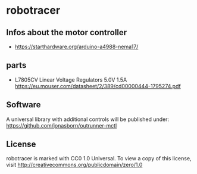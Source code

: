# robotracer

## Infos about the motor controller
- https://starthardware.org/arduino-a4988-nema17/

## parts
- L7805CV Linear Voltage Regulators 5.0V 1.5A
  https://eu.mouser.com/datasheet/2/389/cd00000444-1795274.pdf
  
## Software
A universal library with additional controls will be published under:
https://github.com/jonasborn/outrunner-mctl

## License
robotracer is marked with CC0 1.0 Universal. To view a copy of this license, visit http://creativecommons.org/publicdomain/zero/1.0
